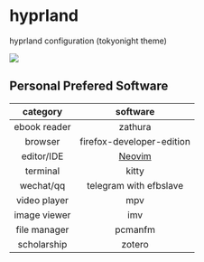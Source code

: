 # hyprland

hyprland configuration (tokyonight theme)

![](screenshots/hyprland.png)

## Personal Prefered Software

|   category   |                  software                  |
| :----------: | :----------------------------------------: |
| ebook reader |                  zathura                   |
|   browser    |         firefox-developer-edition          |
|  editor/IDE  | [Neovim](https://github.com/ch3n9w/neovim) |
|   terminal   |                   kitty                    |
|  wechat/qq   |           telegram with efbslave           |
| video player |                    mpv                     |
| image viewer |                    imv                     |
| file manager |                  pcmanfm                   |
| scholarship  |                   zotero                   |
